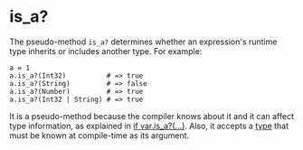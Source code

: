 # is_a?

The pseudo-method `is_a?` determines whether an expression's runtime type inherits or includes another type. For example:

```crystal
a = 1
a.is_a?(Int32)          # => true
a.is_a?(String)         # => false
a.is_a?(Number)         # => true
a.is_a?(Int32 | String) # => true
```

It is a pseudo-method because the compiler knows about it and it can affect type information, as explained in [if var.is_a?(...)](if_varis_a.md). Also, it accepts a [type](type_grammar.md) that must be known at compile-time as its argument.
